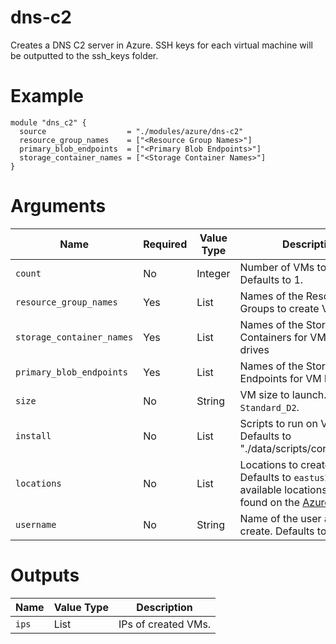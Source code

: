 # dns-c2

Creates a DNS C2 server in Azure. SSH keys for each virtual machine will be outputted to the ssh_keys folder.

# Example

```hcl
module "dns_c2" {
  source                  = "./modules/azure/dns-c2"
  resource_group_names    = ["<Resource Group Names>"]
  primary_blob_endpoints  = ["<Primary Blob Endpoints>"]
  storage_container_names = ["<Storage Container Names>"]
}
```

# Arguments

| Name                      | Required | Value Type | Description
|---------------------------| -------- | ---------- | -----------
|`count`                    | No       | Integer    | Number of VMs to launch. Defaults to 1.
|`resource_group_names`     | Yes      | List       | Names of the Resource Groups to create VMs under
|`storage_container_names`  | Yes      | List       | Names of the Storage Containers for VM hard drives
|`primary_blob_endpoints`   | Yes      | List       | Names of the Storage Endpoints for VM hard drives
|`size`                     | No       | String     | VM size to launch. Defaults to `Standard_D2`.
|`install`                  | No       | List       | Scripts to run on VM creation. Defaults to "./data/scripts/core_deps.sh".
|`locations`                | No       | List       | Locations to create VM(s) in. Defaults to `eastus2`. A list of available locations can be found on the [Azure Website](https://azure.microsoft.com/en-us/global-infrastructure/services/).
|`username`                 | No       | String     | Name of the user account to create. Defaults to `c2user`.

# Outputs

| Name                      | Value Type | Description
|---------------------------| ---------- | -----------
|`ips`                      | List       | IPs of created VMs.
